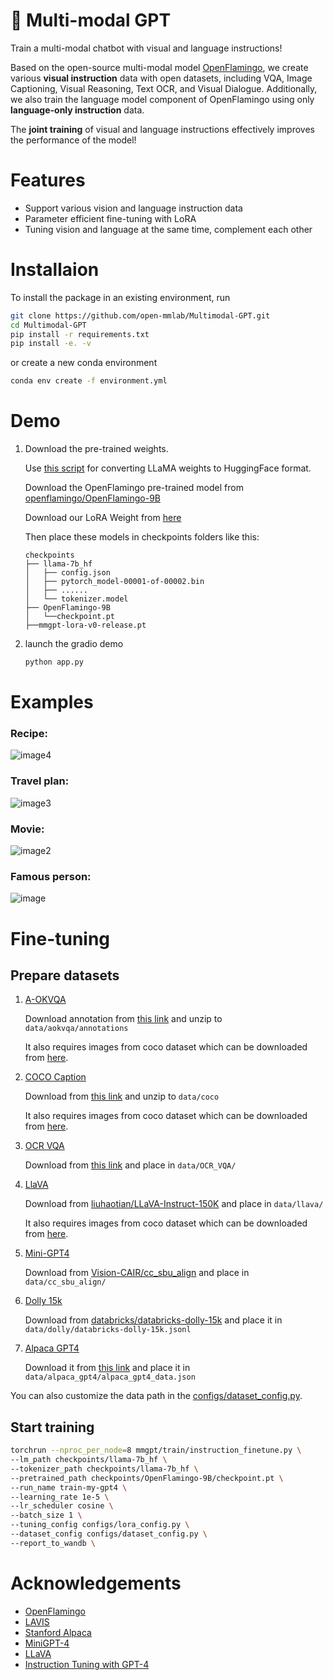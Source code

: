 # 🤖 Multi-modal GPT

Train a multi-modal chatbot with visual and language instructions! 

Based on the open-source multi-modal model [OpenFlamingo](https://github.com/mlfoundations/open_flamingo), we create various **visual instruction** data with open datasets, including VQA, Image Captioning, Visual Reasoning, Text OCR, and Visual Dialogue. Additionally, we also train the language model component of OpenFlamingo using only **language-only instruction** data.

The **joint training** of visual and language instructions effectively improves the performance of the model!

# Features

- Support various vision and language instruction data
- Parameter efficient fine-tuning with LoRA
- Tuning vision and language at the same time, complement each other

# Installaion

To install the package in an existing environment, run

```bash
git clone https://github.com/open-mmlab/Multimodal-GPT.git
cd Multimodal-GPT
pip install -r requirements.txt
pip install -e. -v
```

or create a new conda environment

```bash
conda env create -f environment.yml
```


# Demo

1. Download the pre-trained weights.

    Use [this script](https://github.com/huggingface/transformers/blob/main/src/transformers/models/llama/convert_llama_weights_to_hf.py) for converting LLaMA weights to HuggingFace format.

    Download the OpenFlamingo pre-trained model from [openflamingo/OpenFlamingo-9B](https://huggingface.co/openflamingo/OpenFlamingo-9B)

    Download our LoRA Weight from [here](https://download.openmmlab.com/mmgpt/v0/mmgpt-lora-v0-release.pt)

    Then place these models in checkpoints folders like this:

    ```
    checkpoints
    ├── llama-7b_hf
    │   ├── config.json
    │   ├── pytorch_model-00001-of-00002.bin
    │   ├── ......
    │   └── tokenizer.model
    ├── OpenFlamingo-9B
    │   └──checkpoint.pt
    ├──mmgpt-lora-v0-release.pt

2. launch the gradio demo

    ```bash
    python app.py
    ```

# Examples

### Recipe:
![image4](https://user-images.githubusercontent.com/12907710/234554562-8f3be88f-d563-47ba-97d9-ade8d47c46b0.png)

### Travel plan:
![image3](https://user-images.githubusercontent.com/12907710/234523464-80c4e3f0-f99f-4498-96ef-dc43ef89c64b.png)
### Movie:
![image2](https://user-images.githubusercontent.com/12907710/234523468-e11905a6-491f-4b87-934f-90da7d14d1c3.png)
### Famous person:
![image](https://user-images.githubusercontent.com/12907710/234523475-fd91f979-a344-4228-813f-6b55a1bc250f.png)


# Fine-tuning

## Prepare datasets

1. [A-OKVQA](https://allenai.org/project/a-okvqa/home)

    Download annotation from [this link](https://prior-datasets.s3.us-east-2.amazonaws.com/aokvqa/aokvqa_v1p0.tar.gz) and unzip to `data/aokvqa/annotations`

    It also requires images from coco dataset which can be downloaded from [here](https://cocodataset.org/#home). 

2. [COCO Caption](https://cs.stanford.edu/people/karpathy/deepimagesent/)

    Download from [this link](https://cs.stanford.edu/people/karpathy/deepimagesent/coco.zip) and unzip to `data/coco`

    It also requires images from coco dataset which can be downloaded from [here](https://cocodataset.org/#home).

3. [OCR VQA](https://ocr-vqa.github.io/)

    Download from [this link](https://drive.google.com/drive/folders/1_GYPY5UkUy7HIcR0zq3ZCFgeZN7BAfm_?usp=sharing) and place in `data/OCR_VQA/`

4. [LlaVA](https://llava-vl.github.io/)

    Download from [liuhaotian/LLaVA-Instruct-150K](https://huggingface.co/datasets/liuhaotian/LLaVA-Instruct-150K) and place in `data/llava/`

    It also requires images from coco dataset which can be downloaded from [here](https://cocodataset.org/#home).

5. [Mini-GPT4](https://minigpt-4.github.io/)

    Download from [Vision-CAIR/cc_sbu_align](https://huggingface.co/datasets/Vision-CAIR/cc_sbu_align) and place in `data/cc_sbu_align/`

6. [Dolly 15k](https://www.databricks.com/blog/2023/03/24/hello-dolly-democratizing-magic-chatgpt-open-models.html)

    Download from [databricks/databricks-dolly-15k](https://huggingface.co/datasets/databricks/databricks-dolly-15k) and place it in `data/dolly/databricks-dolly-15k.jsonl`

7. [Alpaca GPT4](https://github.com/Instruction-Tuning-with-GPT-4/GPT-4-LLM)

    Download it from [this link](https://github.com/Instruction-Tuning-with-GPT-4/GPT-4-LLM/raw/main/data/alpaca_gpt4_data.json) and place it in `data/alpaca_gpt4/alpaca_gpt4_data.json`

You can also customize the data path in the [configs/dataset_config.py](configs/dataset_config.py).


## Start training

```bash
torchrun --nproc_per_node=8 mmgpt/train/instruction_finetune.py \
--lm_path checkpoints/llama-7b_hf \
--tokenizer_path checkpoints/llama-7b_hf \
--pretrained_path checkpoints/OpenFlamingo-9B/checkpoint.pt \
--run_name train-my-gpt4 \
--learning_rate 1e-5 \
--lr_scheduler cosine \
--batch_size 1 \ 
--tuning_config configs/lora_config.py \
--dataset_config configs/dataset_config.py \
--report_to_wandb \
```


# Acknowledgements

- [OpenFlamingo](https://github.com/mlfoundations/open_flamingo)
- [LAVIS](https://github.com/salesforce/LAVIS)
- [Stanford Alpaca](https://github.com/tatsu-lab/stanford_alpaca)
- [MiniGPT-4](https://github.com/Vision-CAIR/MiniGPT-4)
- [LLaVA](https://github.com/haotian-liu/LLaVA/tree/main)
- [Instruction Tuning with GPT-4](https://github.com/Instruction-Tuning-with-GPT-4/GPT-4-LLM)
